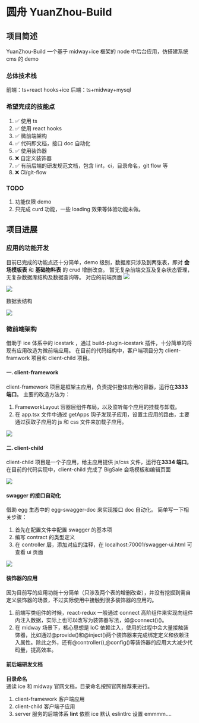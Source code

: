 # 圆舟 YuanZhou-Build

## 项目简述

YuanZhou-Build
一个基于 midway+ice 框架的 node 中后台应用，仿搭建系统 cms 的 demo

### 总体技术栈

前端：ts+react hooks+ice
后端：ts+midway+mysql

### 希望完成的技能点

1. ✅ 使用 ts
2. ✅ 使用 react hooks
3. ✅ 微前端架构
4. ✅ 代码即文档，接口 doc 自动化
5. ✅ 使用装饰器
6. ❌ 自定义装饰器
7. ✅ 有前后端的研发规范文档，包含 lint，ci，目录命名，git flow 等
8. ❌ CI/git-flow

### TODO

1. 功能仅限 demo
2. 只完成 curd 功能，一些 loading 效果等体验功能未做。

## 项目进展

### 应用的功能开发

目前已完成的功能点还十分简单，demo 级别，数据库只涉及到两张表，即对 **会场模板表** 和 **基础物料表** 的 crud 增删改查。
暂无复杂前端交互及复杂状态管理，无复杂数据库结构及数据查询等。
对应的前端页面
![](https://raw.githubusercontent.com/taleyoung/YuanZhou-Build/screenshot/frontend1.png)

![](https://raw.githubusercontent.com/taleyoung/YuanZhou-Build/screenshot/frontend1.png)

数据表结构

![](https://raw.githubusercontent.com/taleyoung/YuanZhou-Build/screenshot/db.png)

### 微前端架构

借助于 ice 体系中的 icestark ，通过 build-plugin-icestark 插件，十分简单的将现有应用改造为微前端应用。
在目前的代码结构中，客户端项目分为 client-framwork 项目和 client-child 项目。

#### 一. client-framework

client-framework 项目是框架主应用，负责提供整体应用的容器，运行在**3333 端口**。
主要的改造方法为：

1. FrameworkLayout 容器层组件布局，以及监听每个应用的挂载与卸载。
2. 在 app.tsx 文件中通过 getApps 钩子发现子应用，设置主应用的路由，主要通过获取子应用的 js 和 css 文件来加载子应用。

![](https://raw.githubusercontent.com/taleyoung/YuanZhou-Build/screenshot/framework.png)

#### 二. client-child

client-child 项目是一个子应用，给主应用提供 js/css 文件，运行在**3334 端口**。
在目前的代码实现中，client-child 完成了 BigSale 会场模板和编辑页面

![](https://raw.githubusercontent.com/taleyoung/YuanZhou-Build/screenshot/child.png)

#### swagger 的接口自动化

借助 egg 生态中的 egg-swagger-doc 来实现接口 doc 自动化。
简单写一下相关步骤：

1. 首先在配置文件中配置 swagger 的基本项
2. 编写 contract 的类型定义
3. 在 controller 层，添加对应的注释，在 localhost:70001/swagger-ui.html 可查看 ui 页面

![](https://raw.githubusercontent.com/taleyoung/YuanZhou-Build/screenshot/swagger.png)

#### 装饰器的应用

因为目前写的应用功能十分简单（只涉及两个表的增删改查），并没有挖掘到需自定义装饰器的场景，不过实际使用中接触到很多装饰器的应用的。

1. 前端写类组件的时候，react-redux 一般通过 connect 高阶组件来实现向组件内注入数据，实际上也可以改写为装饰器写法，如@connect()()。
2. 在 midway 场景下，核心思想是 loC 依赖注入，使用的过程中会大量接触装饰器，比如通过@provide()和@inject()两个装饰器来完成绑定定义和依赖注入属性。除此之外，还有@controller(),@config()等装饰器的应用大大减少代码量，提高效率。

#### 前后端研发文档

**目录命名**  
通读 ice 和 midway 官网文档，目录命名按照官网推荐来进行。

1. client-framework 客户端应用
2. client-child 客户端子应用
3. server 服务的后端体系
   **lint**
   依照 ice 默认 eslintlrc 设置 emmmm....
